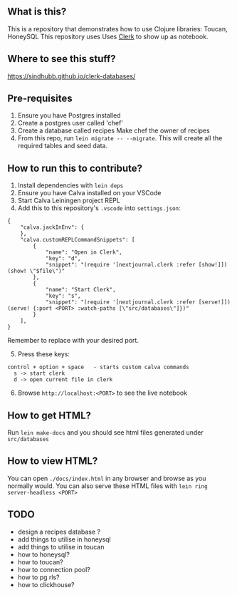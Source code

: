 ## What is this?

This is a repository that demonstrates how to use Clojure libraries: Toucan, HoneySQL
This repository uses Uses [Clerk](https://github.com/nextjournal/clerk) to show up as notebook.

## Where to see this stuff?

https://sindhubb.github.io/clerk-databases/

## Pre-requisites
1. Ensure you have Postgres installed
2. Create a postgres user called 'chef'
3. Create a database called recipes
    Make chef the owner of recipes
4. From this repo, run `lein migrate -- --migrate`. 
    This will create all the required tables and seed data. 

## How to run this to contribute?

1. Install dependencies with `lein deps` 
2. Ensure you have Calva installed on your VSCode
3. Start Calva Leiningen project REPL
4. Add this to this repository's `.vscode` into `settings.json`:

```
{
    "calva.jackInEnv": {
    },
    "calva.customREPLCommandSnippets": [
        {
            "name": "Open in Clerk",
            "key": "d",
            "snippet": "(require '[nextjournal.clerk :refer [show!]]) (show! \"$file\")"
        },
        {
            "name": "Start Clerk",
            "key": "s",
            "snippet": "(require '[nextjournal.clerk :refer [serve!]])  (serve! {:port <PORT> :watch-paths [\"src/databases\"]})"
        }
    ],
}
```
Remember to replace <PORT> with your desired port. 

5. Press these keys: 

```
control + option + space   - starts custom calva commands
  s -> start clerk
  d -> open current file in clerk
```
6. Browse `http://localhost:<PORT>` to see the live notebook

## How to get HTML?

Run `lein make-docs` and you should see html files generated under `src/databases`

## How to view HTML?

You can open `./docs/index.html` in any browser and browse as you normally would. You can also serve these HTML files with `lein ring server-headless <PORT>` 

## TODO
* design a recipes database 
    ?
* add things to utilise in honeysql 
* add things to utilise in toucan  
* how to honeysql?
* how to toucan?
* how to connection pool?
* how to pg rls?
* how to clickhouse?
